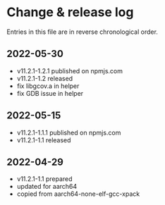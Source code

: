 # Change & release log

Entries in this file are in reverse chronological order.

## 2022-05-30

- v11.2.1-1.2.1 published on npmjs.com
- v11.2.1-1.2 released
- fix libgcov.a in helper
- fix GDB issue in helper

## 2022-05-15

- v11.2.1-1.1.1 published on npmjs.com
- v11.2.1-1.1 released

## 2022-04-29

- v11.2.1-1.1 prepared
- updated for aarch64
- copied from aarch64-none-elf-gcc-xpack
